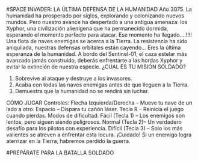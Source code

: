 #SPACE INVADER: LA ÚLTIMA DEFENSA DE LA HUMANIDAD 
Año 3075. La humanidad ha prosperado por siglos, explorando y colonizando nuevos mundos. Pero nuestro avance ha despertado a una antigua amenaza: los Xyphor, una civilización alienígena que ha permanecido dormida, esperando el momento perfecto para atacar.
Ese momento ha llegado….!!!!
Una flota de naves enemigas se acerca a la Tierra. La resistencia ha sido aniquilada, nuestras defensas orbitales están cayendo… Eres la última esperanza de la humanidad.
A bordo del Sentinel-01, el caza estelar más avanzado jamás construido, deberás enfrentarte a las hordas Xyphor y evitar la extinción de nuestra especie.
¿CUAL ES TU MISIÓN SOLDADO?
1. Sobrevive al ataque y destruye a los invasores.
2. Acaba con todas las naves enemigas antes de que lleguen a la Tierra.
3. Demuestra que la humanidad no se rendirá sin luchar.

CÓMO JUGAR
Controles:
Flecha Izquierda/Derecha – Mueve tu nave de un lado a otro.
Espacio – Dispara tu cañón láser.
Tecla R – Reinicia el juego cuando pierdas.
Modos de dificultad:
Fácil (Tecla 1) – Los enemigos son lentos, pero siguen siendo peligrosos.
Normal (Tecla 2)– Un verdadero desafío para los pilotos con experiencia.
Difícil (Tecla 3) – Solo los más valientes se atreven a enfrentar esta locura.
¡Cuidado! Si un enemigo logra aterrizar en la Tierra, habremos perdido la guerra.

#PREPÁRATE PARA LA BATALLA SOLDADO
